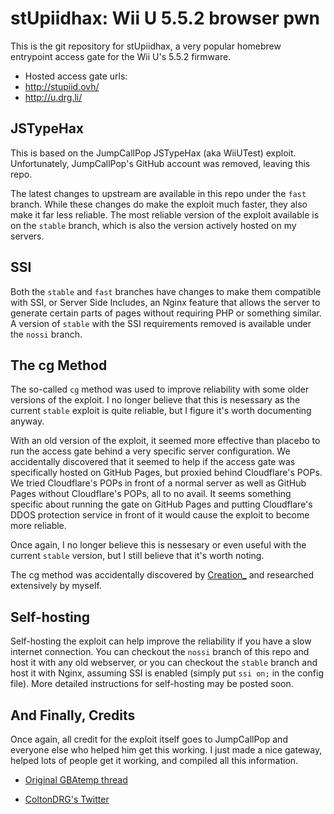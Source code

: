 # stUpiidhax: Wii U 5.5.2 browser pwn

This is the git repository for stUpiidhax, a very popular homebrew 
entrypoint access gate for the Wii U's 5.5.2 firmware.

- Hosted access gate urls:
- http://stupiid.ovh/
- http://u.drg.li/

## JSTypeHax

This is based on the JumpCallPop JSTypeHax (aka WiiUTest) exploit. 
Unfortunately, JumpCallPop's GitHub account was removed, leaving this 
repo.

The latest changes to upstream are available in this repo under the 
`fast` branch. While these changes do make the exploit much faster, they 
also make it far less reliable. The most reliable version of the exploit 
available is on the `stable` branch, which is also the version actively 
hosted on my servers.

## SSI

Both the `stable` and `fast` branches have changes to make them 
compatible with SSI, or Server Side Includes, an Nginx feature that 
allows the server to generate certain parts of pages without requiring 
PHP or something similar. A version of `stable` with the SSI 
requirements removed is available under the `nossi` branch.

## The cg Method

The so-called `cg` method was used to improve reliability with some 
older versions of the exploit. I no longer believe that this is 
nesessary as the current `stable` exploit is quite reliable, but I 
figure it's worth documenting anyway.

With an old version of the exploit, it seemed more effective than 
placebo to run the access gate behind a very specific server 
configuration. We accidentally discovered that it seemed to help if the 
access gate was specifically hosted on GitHub Pages, but proxied 
behind Cloudflare's POPs. We tried Cloudflare's POPs in front of a 
normal server as well as GitHub Pages without Cloudflare's POPs, all 
to no avail. It seems something specific about running the gate on 
GitHub Pages and putting Cloudflare's DDOS protection service in front 
of it would cause the exploit to become more reliable.

Once again, I no longer believe this is nessesary or even useful with 
the current `stable` version, but I still believe that it's worth 
noting.

The cg method was accidentally discovered by 
[Creation_](https://twitter.com/CreaTion_DG) and researched extensively 
by myself.

## Self-hosting

Self-hosting the exploit can help improve the reliability if you have a 
slow internet connection. You can checkout the `nossi` branch of this 
repo and host it with any old webserver, or you can checkout the 
`stable` branch and host it with Nginx, assuming SSI is enabled (simply 
put `ssi on;` in the config file). More detailed instructions for 
self-hosting may be posted soon.

## And Finally, Credits

Once again, all credit for the exploit itself goes to JumpCallPop and 
everyone else who helped him get this working. I just made a nice gateway, 
helped lots of people get it working, and compiled all this information.

- [Original GBAtemp thread](https://gbatemp.net/threads/webhack-on-5-5-2-jstypehax.480938/)

- [ColtonDRG's Twitter](https://twitter.com/ColtonDRG)
